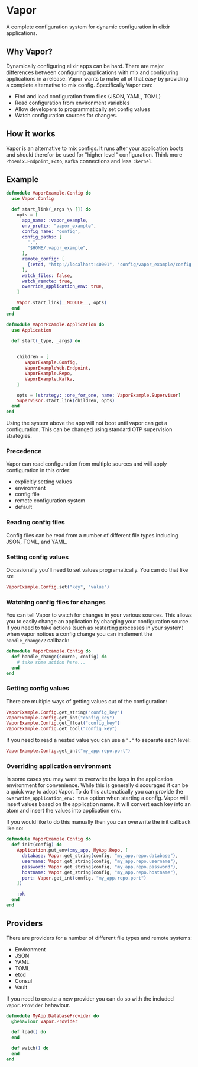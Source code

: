 # Vapor

A complete configuration system for dynamic configuration in elixir
applications.

## Why Vapor?

Dynamically configuring elixir apps can be hard. There are major
differences between configuring applications with mix and configuring
applications in a release. Vapor wants to make all of that easy by
providing a complete alternative to mix config. Specifically Vapor can:

  * Find and load configuration from files (JSON, YAML, TOML)
  * Read configuration from environment variables
  * Allow developers to programmatically set config values
  * Watch configuration sources for changes.

## How it works

Vapor is an alternative to mix configs. It runs after your application
boots and should therefor be used for "higher level" configuration. Think
more `Phoenix.Endpoint`, `Ecto`, `Kafka` connections and less `:kernel`.

## Example

```elixir
defmodule VaporExample.Config do
  use Vapor.Config

  def start_link(_args \\ []) do
    opts = [
      app_name: :vapor_example,
      env_prefix: "vapor_example",
      config_name: "config",
      config_paths: [
        ".",
        "$HOME/.vapor_example",
      ],
      remote_config: [
        {:etcd, "http://localhost:40001", "config/vapor_example/config.json"}
      ],
      watch_files: false,
      watch_remote: true,
      override_application_env: true,
    ]

    Vapor.start_link(__MODULE__, opts)
  end
end

defmodule VaporExample.Application do
  use Application

  def start(_type, _args) do

    
    children = [
       VaporExample.Config,
       VaporExampleWeb.Endpoint,
       VaporExample.Repo,
       VaporExample.Kafka,
    ]

    opts = [strategy: :one_for_one, name: VaporExample.Supervisor]
    Supervisor.start_link(children, opts)
  end
end
```

Using the system above the app will not boot until vapor can get
a configuration. This can be changed using standard OTP supervision
strategies.

### Precedence

Vapor can read configuration from multiple sources and will apply
configuration in this order:

 - explicitly setting values
 - environment
 - config file
 - remote configuration system
 - default

### Reading config files

Config files can be read from a number of different file types including
JSON, TOML, and YAML.

### Setting config values

Occasionally you'll need to set values programatically. You can do that
like so:

```elixir
VaporExample.Config.set("key", "value")
```

### Watching config files for changes

You can tell Vapor to watch for changes in your various sources. This
allows you to easily change an application by changing your configuration
source. If you need to take actions (such as restarting processes in your
system) when vapor notices a config change you can implement the
`handle_change/2` callback:

```elixir
defmodule VaporExample.Config do
  def handle_change(source, config) do
    # take some action here...
  end
end
```

### Getting config values

There are multiple ways of getting values out of the configuration:

```elixir
VaporExample.Config.get_string("config_key")
VaporExample.Config.get_int("config_key")
VaporExample.Config.get_float("config_key")
VaporExample.Config.get_bool("config_key")
```

If you need to read a nested value you can use a `"."` to separate each
level:

```elixir
VaporExample.Config.get_int("my_app.repo.port")
```

### Overriding application environment

In some cases you may want to overwrite the keys in the application
environment for convenience. While this is generally discouraged it can be
a quick way to adopt Vapor. To do this automatically you can provide the
`overwrite_application_env: true` option when starting a config. Vapor
will insert values based on the application name. It will convert each key
into an atom and insert the values into application env.

If you would like to do this manually then you can overwrite the init
callback like so:

```elixir
defmodule VaporExample.Config do
  def init(config) do
    Application.put_env(:my_app, MyApp.Repo, [
      database: Vapor.get_string(config, "my_app.repo.database"),
      username: Vapor.get_string(config, "my_app.repo.username"),
      password: Vapor.get_string(config, "my_app.repo.password"),
      hostname: Vapor.get_string(config, "my_app.repo.hostname"),
      port: Vapor.get_int(config, "my_app.repo.port")
    ])

    :ok 
  end
end
```

## Providers

There are providers for a number of different file types and remote
systems:

 - Environment
 - JSON
 - YAML
 - TOML
 - etcd 
 - Consul
 - Vault

If you need to create a new provider you can do so with the included
`Vapor.Provider` behaviour.

```elixir 
defmodule MyApp.DatabaseProvider do
  @behaviour Vapor.Provider

  def load() do
  end

  def watch() do
  end
end
```
